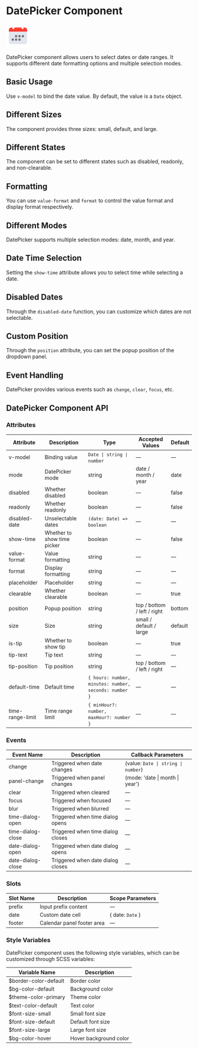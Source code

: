 <script setup lang="ts">
import datePickerBasic from '../examples/date-picker/basic.vue'
import datePickerSize from '../examples/date-picker/size.vue'
import datePickerStatus from '../examples/date-picker/status.vue'
import datePickerFormat from '../examples/date-picker/format.vue'
import datePickerModes from '../examples/date-picker/modes.vue'
import datePickerDateTime from '../examples/date-picker/date-time.vue'
import datePickerDisabledDate from '../examples/date-picker/disabled-date.vue'
import datePickerPosition from '../examples/date-picker/position.vue'
import datePickerEvents from '../examples/date-picker/events.vue'
</script>

# DatePicker Component

![DatePicker Component](/components/date-picker.png)

DatePicker component allows users to select dates or date ranges. It supports different date formatting options and multiple selection modes.

## Basic Usage

Use `v-model` to bind the date value. By default, the value is a `Date` object.

<demo :component="datePickerBasic" name="date-picker" examples="basic" />

## Different Sizes

The component provides three sizes: small, default, and large.

<demo :component="datePickerSize" name="date-picker" examples="size" />

## Different States

The component can be set to different states such as disabled, readonly, and non-clearable.

<demo :component="datePickerStatus" name="date-picker" examples="status" />

## Formatting

You can use `value-format` and `format` to control the value format and display format respectively.

<demo :component="datePickerFormat" name="date-picker" examples="format" />

## Different Modes

DatePicker supports multiple selection modes: date, month, and year.

<demo :component="datePickerModes" name="date-picker" examples="modes" />

## Date Time Selection

Setting the `show-time` attribute allows you to select time while selecting a date.

<demo :component="datePickerDateTime" name="date-picker" examples="date-time" />

## Disabled Dates

Through the `disabled-date` function, you can customize which dates are not selectable.

<demo :component="datePickerDisabledDate" name="date-picker" examples="disabled-date" />

## Custom Position

Through the `position` attribute, you can set the popup position of the dropdown panel.

<demo :component="datePickerPosition" name="date-picker" examples="position" />

## Event Handling

DatePicker provides various events such as `change`, `clear`, `focus`, etc.

<demo :component="datePickerEvents" name="date-picker" examples="events" />

## DatePicker Component API

### Attributes

| Attribute        | Description                | Type                                                  | Accepted Values             | Default |
| ---------------- | -------------------------- | ----------------------------------------------------- | --------------------------- | ------- |
| v-model          | Binding value              | `Date \| string \| number`                            | —                           | —       |
| mode             | DatePicker mode            | string                                                | date / month / year         | date    |
| disabled         | Whether disabled           | boolean                                               | —                           | false   |
| readonly         | Whether readonly           | boolean                                               | —                           | false   |
| disabled-date    | Unselectable dates         | `(date: Date) => boolean`                             | —                           | —       |
| show-time        | Whether to show time picker | boolean                                              | —                           | false   |
| value-format     | Value formatting           | string                                                | —                           | —       |
| format           | Display formatting         | string                                                | —                           | —       |
| placeholder      | Placeholder                | string                                                | —                           | —       |
| clearable        | Whether clearable          | boolean                                               | —                           | true    |
| position         | Popup position             | string                                                | top / bottom / left / right | bottom  |
| size             | Size                       | string                                                | small / default / large     | default |
| is-tip           | Whether to show tip        | boolean                                               | —                           | true    |
| tip-text         | Tip text                   | string                                                | —                           | —       |
| tip-position     | Tip position               | string                                                | top / bottom / left / right | —       |
| default-time     | Default time               | `{ hours: number, minutes: number, seconds: number }` | —                           | —       |
| time-range-limit | Time range limit           | `{ minHour?: number, maxHour?: number }`              | —                           | —       |

### Events

| Event Name        | Description                    | Callback Parameters                 |
| ----------------- | ------------------------------ | ----------------------------------- |
| change            | Triggered when date changes    | (value: `Date \| string \| number`) |
| panel-change      | Triggered when panel changes   | (mode: 'date \| month \| year')     |
| clear             | Triggered when cleared         | —                                   |
| focus             | Triggered when focused         | —                                   |
| blur              | Triggered when blurred         | —                                   |
| time-dialog-open  | Triggered when time dialog opens | —                                 |
| time-dialog-close | Triggered when time dialog closes | —                                |
| date-dialog-open  | Triggered when date dialog opens | —                                 |
| date-dialog-close | Triggered when date dialog closes | —                                |

### Slots

| Slot Name | Description              | Scope Parameters |
| --------- | ------------------------ | ---------------- |
| prefix    | Input prefix content     | —                |
| date      | Custom date cell         | { date: `Date` } |
| footer    | Calendar panel footer area | —              |

### Style Variables

DatePicker component uses the following style variables, which can be customized through SCSS variables:

| Variable Name         | Description           |
| --------------------- | --------------------- |
| $border-color-default | Border color          |
| $bg-color-default     | Background color      |
| $theme-color-primary  | Theme color           |
| $text-color-default   | Text color            |
| $font-size-small      | Small font size       |
| $font-size-default    | Default font size     |
| $font-size-large      | Large font size       |
| $bg-color-hover       | Hover background color |
